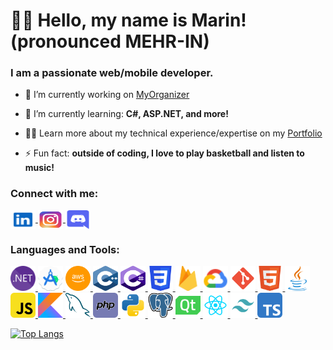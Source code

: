 <!-- HEADER SECTION -->
<h1 align="left">👋🏽 Hello, my name is Marin! (pronounced MEHR-IN)</h1>
<h3 align="left">I am a passionate web/mobile developer.</h3>

<!-- FUN FACTS SECTION -->
- 🔭 I’m currently working on [MyOrganizer](https://myorganizer.app)

- 🌱 I’m currently learning: **C#, ASP.NET, and more!**

- 👨‍💻 Learn more about my technical experience/expertise on my [Portfolio](https://marinmirasol.com)

- ⚡ Fun fact: **outside of coding, I love to play basketball and listen to music!**

<!-- CONNECT WITH ME SECTION -->
<h3 align="left">Connect with me:</h3>
<p align="left">
  <!-- LinkedIn -->
  <a href="https://linkedin.com/in/marin-mirasol" target="blank">
    <img align="center" src="https://raw.githubusercontent.com/mmirasol17/mmirasol17.github.io/master/icons/socials/linkedin.svg" alt="marin-mirasol" height="30" width="40" />
  </a>
  <!-- Instagram -->
  <a href="https://instagram.com/marin_mirasol" target="blank">
    <img align="center" src="https://raw.githubusercontent.com/mmirasol17/mmirasol17.github.io/master/icons/socials/instagram.svg" alt="marin_mirasol" height="30" width="40" />
  </a>
  <!-- Discord -->
  <a href="https://discord.gg/fh5JjD5GXk" target="blank">
    <img align="center" src="https://raw.githubusercontent.com/mmirasol17/mmirasol17.github.io/master/icons/socials/discord.svg" alt="marin_mirasol#2933" height="30" width="40" />
  </a>
</p>

<!-- LANGS AND TOOLS SECTION -->
<h3 align="left">Languages and Tools:</h3>
<p align="left"> 
  <!-- .NET -->
  <a href="https://dotnet.microsoft.com/" target="_blank" rel="noreferrer"> 
    <img src="https://raw.githubusercontent.com/mmirasol17/mmirasol17.github.io/master/icons/tech-stack/dotnet.svg" alt="dotnet" width="40" height="40"/> 
  </a>
  <!-- Android Studio -->
  <a href="https://developer.android.com" target="_blank" rel="noreferrer"> 
    <img src="https://raw.githubusercontent.com/mmirasol17/mmirasol17.github.io/master/icons/tech-stack/androidstudio.svg" alt="android" width="40" height="40"/> 
  </a> 
  <!-- AWS -->
  <a href="https://aws.amazon.com" target="_blank" rel="noreferrer"> 
    <img src="https://raw.githubusercontent.com/mmirasol17/mmirasol17.github.io/master/icons/tech-stack/aws.svg" alt="aws" width="40" height="40"/> 
  </a>
  <!-- C++ -->
  <a href="https://www.w3schools.com/cpp/" target="_blank" rel="noreferrer"> 
    <img src="https://raw.githubusercontent.com/mmirasol17/mmirasol17.github.io/master/icons/tech-stack/cpp.svg" alt="cplusplus" width="40" height="40"/> 
  </a> 
  <!-- C# -->
  <a href="https://www.w3schools.com/cs/" target="_blank" rel="noreferrer"> 
    <img src="https://raw.githubusercontent.com/mmirasol17/mmirasol17.github.io/master/icons/tech-stack/cs.svg" alt="csharp" width="40" height="40"/> 
  </a>
  <!-- CSS -->
  <a href="https://www.w3schools.com/css/" target="_blank" rel="noreferrer"> 
    <img src="https://raw.githubusercontent.com/mmirasol17/mmirasol17.github.io/master/icons/tech-stack/css.svg" alt="css3" width="40" height="40"/> 
  </a> 
  <!-- Firebase -->
  <a href="https://firebase.google.com/" target="_blank" rel="noreferrer"> 
    <img src="https://raw.githubusercontent.com/mmirasol17/mmirasol17.github.io/master/icons/tech-stack/firebase.svg" alt="firebase" width="40" height="40"/> 
  </a> 
  <!-- GCP -->
  <a href="https://cloud.google.com" target="_blank" rel="noreferrer"> 
    <img src="https://raw.githubusercontent.com/mmirasol17/mmirasol17.github.io/master/icons/tech-stack/gcp.svg" alt="gcp" width="40" height="40"/> 
  </a> 
  <!-- Git -->
  <a href="https://git-scm.com/" target="_blank" rel="noreferrer"> 
    <img src="https://raw.githubusercontent.com/mmirasol17/mmirasol17.github.io/master/icons/tech-stack/git.svg" alt="git" width="40" height="40"/> 
  </a> 
  <!-- HTML -->
  <a href="https://www.w3.org/html/" target="_blank" rel="noreferrer"> 
    <img src="https://raw.githubusercontent.com/mmirasol17/mmirasol17.github.io/master/icons/tech-stack/html.svg" alt="html5" width="40" height="40"/> 
  </a> 
  <!-- Java -->
  <a href="https://www.java.com" target="_blank" rel="noreferrer"> 
    <img src="https://raw.githubusercontent.com/mmirasol17/mmirasol17.github.io/master/icons/tech-stack/java.svg" alt="java" width="40" height="40"/> 
  </a> 
  <!-- JavaScript -->
  <a href="https://developer.mozilla.org/en-US/docs/Web/JavaScript" target="_blank" rel="noreferrer"> 
    <img src="https://raw.githubusercontent.com/mmirasol17/mmirasol17.github.io/master/icons/tech-stack/javascript.svg" alt="javascript" width="40" height="40"/> 
  </a> 
  <!-- Kotlin -->
  <a href="https://kotlinlang.org" target="_blank" rel="noreferrer"> 
    <img src="https://raw.githubusercontent.com/mmirasol17/mmirasol17.github.io/master/icons/tech-stack/kotlin.svg" alt="kotlin" width="40" height="40"/> 
  </a> 
  <!-- MySQL -->
  <a href="https://www.mysql.com/" target="_blank" rel="noreferrer"> 
    <img src="https://raw.githubusercontent.com/mmirasol17/mmirasol17.github.io/master/icons/tech-stack/mysql.svg" alt="mysql" width="40" height="40"/> 
  </a>
  <!-- PHP -->
  <a href="https://www.php.net" target="_blank" rel="noreferrer"> 
    <img src="https://raw.githubusercontent.com/mmirasol17/mmirasol17.github.io/master/icons/tech-stack/php.svg" alt="php" width="40" height="40"/> 
  </a> 
  <!-- Python -->
  <a href="https://www.python.org" target="_blank" rel="noreferrer"> 
    <img src="https://raw.githubusercontent.com/mmirasol17/mmirasol17.github.io/master/icons/tech-stack/python.svg" alt="python" width="40" height="40"/> 
  </a> 
  <!-- PostgreSQL -->
  <a href="https://www.postgresql.org" target="_blank" rel="noreferrer"> 
    <img src="https://raw.githubusercontent.com/mmirasol17/mmirasol17.github.io/master/icons/tech-stack/postgresql.svg" alt="postgresql" width="40" height="40"/> 
  </a>
  <!-- QT -->
  <a href="https://www.qt.io/" target="_blank" rel="noreferrer"> 
    <img src="https://raw.githubusercontent.com/mmirasol17/mmirasol17.github.io/master/icons/tech-stack/pyqt.svg" alt="qt" width="40" height="40"/> 
  </a> 
  <!-- React.js -->
  <a href="https://reactjs.org/" target="_blank" rel="noreferrer"> 
    <img src="https://raw.githubusercontent.com/mmirasol17/mmirasol17.github.io/master/icons/tech-stack/react.svg" alt="react" width="40" height="40"/> 
  </a> 
  <!-- Swift -->
  <!--
  <a href="https://developer.apple.com/swift/" target="_blank" rel="noreferrer"> 
    <img src="https://raw.githubusercontent.com/devicons/devicon/master/icons/swift/swift-original.svg" alt="swift" width="40" height="40"/> 
  </a> 
  -->
  
  <!-- TailwindCSS -->
  <a href="https://tailwindcss.com/" target="_blank" rel="noreferrer"> 
    <img src="https://raw.githubusercontent.com/mmirasol17/mmirasol17.github.io/master/icons/tech-stack/tailwind.svg" alt="tailwind" width="40" height="40"/> 
  </a>
  <!-- TypeScript -->
  <a href="https://www.typescriptlang.org/" target="_blank" rel="noreferrer"> 
    <img src="https://raw.githubusercontent.com/mmirasol17/mmirasol17.github.io/master/icons/tech-stack/typescript.svg" alt="typescript" width="40" height="40"/> 
  </a> 
  <!-- Unity -->
  <!--
  <a href="https://unity.com/" target="_blank" rel="noreferrer"> 
    <img src="https://www.vectorlogo.zone/logos/unity3d/unity3d-icon.svg" alt="unity" width="40" height="40"/> 
  </a>
  -->
</p>

<!--
<p>
  <img align="center" src="https://github-readme-stats.vercel.app/api/top-langs?username=mmirasol17&show_icons=true&locale=en&layout=compact" alt="mmirasol17" />
</p>
-->

<!-- MOST USED LANGS SECTION -->
[![Top Langs](https://github-readme-stats.vercel.app/api/top-langs/?username=mmirasol17&theme=tokyonight&hide=Nix&card_width=300&include_all_commits=true)](https://github.com/anuraghazra/github-readme-stats)
